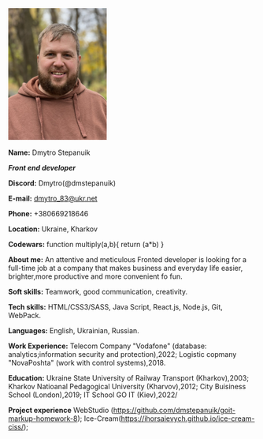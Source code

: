 <img src="CV.jpg" alt="CV" width="200"/>

**Name:** Dmytro Stepanuik

**_Front end developer_**

**Discord:** Dmytro(@dmstepanuik)

**E-mail:** dmytro_83@ukr.net

**Phone:** +380669218646

**Location:** Ukraine, Kharkov

**Codewars:** function multiply(a,b){
return (a\*b)
}

**About me:** An attentive and meticulous Fronted developer is looking for a full-time job at a company that makes business and everyday life easier, brighter,more productive and more convenient fo fun.

**Soft skills:** Teamwork, good communication, creativity.

**Tech skills:** HTML/CSS3/SASS, Java Script, React.js, Node.js, Git, WebPack.

**Languages:** English, Ukrainian, Russian.

**Work Experience:** Telecom Company "Vodafone" (database: analytics;information security and protection),2022; Logistic copmany "NovaPoshta" (work with control systems),2018.

**Education:** Ukraine State University of Railway Transport (Kharkov),2003; Kharkov Natioanal Pedagogical University (Kharvov),2012; City Buisiness School (London),2019; IT School GO IT (Kiev),2022/

**Project experience** WebStudio (https://github.com/dmstepanuik/goit-markup-homework-8); Ice-Cream(https://ihorsaievych.github.io/ice-cream-ciss/);
